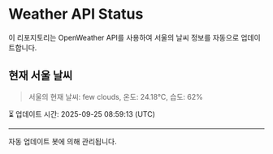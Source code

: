 
# Weather API Status

이 리포지토리는 OpenWeather API를 사용하여 서울의 날씨 정보를 자동으로 업데이트합니다.

## 현재 서울 날씨
> 서울의 현재 날씨: few clouds, 온도: 24.18°C, 습도: 62%

⏳ 업데이트 시간: 2025-09-25 08:59:13 (UTC)

---
자동 업데이트 봇에 의해 관리됩니다.
